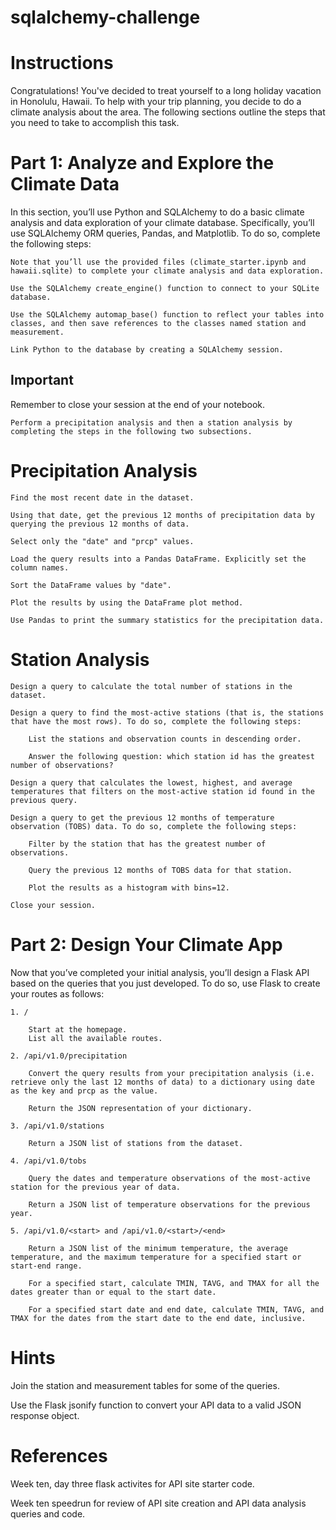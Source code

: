 # sqlalchemy-challenge

# Instructions
Congratulations! You've decided to treat yourself to a long holiday vacation in Honolulu, Hawaii. To help with your trip planning, you decide to do a climate analysis about the area. The following sections outline the steps that you need to take to accomplish this task.

# Part 1: Analyze and Explore the Climate Data
In this section, you’ll use Python and SQLAlchemy to do a basic climate analysis and data exploration of your climate database. Specifically, you’ll use SQLAlchemy ORM queries, Pandas, and Matplotlib. To do so, complete the following steps:

    Note that you’ll use the provided files (climate_starter.ipynb and hawaii.sqlite) to complete your climate analysis and data exploration.

    Use the SQLAlchemy create_engine() function to connect to your SQLite database.

    Use the SQLAlchemy automap_base() function to reflect your tables into classes, and then save references to the classes named station and measurement.

    Link Python to the database by creating a SQLAlchemy session.

## Important
Remember to close your session at the end of your notebook.

    Perform a precipitation analysis and then a station analysis by completing the steps in the following two subsections.

# Precipitation Analysis
    Find the most recent date in the dataset.

    Using that date, get the previous 12 months of precipitation data by querying the previous 12 months of data.

    Select only the "date" and "prcp" values.

    Load the query results into a Pandas DataFrame. Explicitly set the column names.

    Sort the DataFrame values by "date".

    Plot the results by using the DataFrame plot method.

    Use Pandas to print the summary statistics for the precipitation data.

# Station Analysis
    Design a query to calculate the total number of stations in the dataset.

    Design a query to find the most-active stations (that is, the stations that have the most rows). To do so, complete the following steps:

        List the stations and observation counts in descending order.

        Answer the following question: which station id has the greatest number of observations?

    Design a query that calculates the lowest, highest, and average temperatures that filters on the most-active station id found in the previous query.

    Design a query to get the previous 12 months of temperature observation (TOBS) data. To do so, complete the following steps:

        Filter by the station that has the greatest number of observations.

        Query the previous 12 months of TOBS data for that station.

        Plot the results as a histogram with bins=12.

    Close your session.

# Part 2: Design Your Climate App
Now that you’ve completed your initial analysis, you’ll design a Flask API based on the queries that you just developed. To do so, use Flask to create your routes as follows:

    1. /

        Start at the homepage.
        List all the available routes.

    2. /api/v1.0/precipitation

        Convert the query results from your precipitation analysis (i.e. retrieve only the last 12 months of data) to a dictionary using date as the key and prcp as the value.

        Return the JSON representation of your dictionary.

    3. /api/v1.0/stations

        Return a JSON list of stations from the dataset.

    4. /api/v1.0/tobs

        Query the dates and temperature observations of the most-active station for the previous year of data.

        Return a JSON list of temperature observations for the previous year.

    5. /api/v1.0/<start> and /api/v1.0/<start>/<end>

        Return a JSON list of the minimum temperature, the average temperature, and the maximum temperature for a specified start or start-end range.

        For a specified start, calculate TMIN, TAVG, and TMAX for all the dates greater than or equal to the start date.

        For a specified start date and end date, calculate TMIN, TAVG, and TMAX for the dates from the start date to the end date, inclusive.

# Hints

Join the station and measurement tables for some of the queries.

Use the Flask jsonify function to convert your API data to a valid JSON response object.

# References
Week ten, day three flask activites for API site starter code.

Week ten speedrun for review of API site creation and API data analysis queries and code.